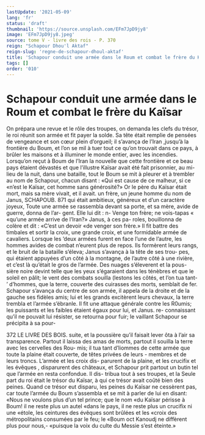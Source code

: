 ```yaml
---
lastUpdate: '2021-05-09'
lang: 'fr'
status: 'draft'
thumbnail: 'https://source.unsplash.com/EFm7JpD9jy8'
image: 'EFm7JpD9jy8.jpeg'
source: tome V - livre des rois - P. 370
reign: "Schapour Dhou'l Aktaf"
reign-slug: 'regne-de-schapour-dhoul-aktaf'
title: 'Schapour conduit une armée dans le Roum et combat le frère du Kaïsar | Le Livre des Rois | Shâhnâmeh'
tags: []
order: '010'
---
```


# Schapour conduit une armée dans le Roum et combat le frère du Kaïsar

On prépara une revue et le rôle des troupes, on demanda les clefs du trésor, le roi réunit son armée
et fit payer la solde. Sa tête était remplie de pensées
de vengeance et son cœur plein d’orgueil; il s’avança
de l’Iran ,jusqu’à la frontière du Boum, et l’on se
mil à tuer tout ce qu’on trouvait dans ce pays, à brûler les maisons et à illuminer le monde entier, avec les incendies.
Lorsqu’on reçut à Boum de l’Iran la nouvelle que
cette frontière et ce beau pays étaient dévastés et
que l’illustre Kaïsar avait été fait prisonnier, au mi-
lieu de la nuit, dans une bataille, tout le Boum se mit à pleurer et à trembler au nom de Schapour, chacun disant : «Qui est cause de ce malheur, si ce «n’est le Kaïsar, cet homme sans générosité?» Or le
père du Kaïsar était mort, mais sa mère vivait, et il
avait. un frère, un jeune homme du nom de Janus,
SCHAPOUB. 871 qui était ambitieux, généreux et d’un caractère
joyeux, Toute une armée se rassembla devant sa
porte, et sa mère, avide de guerre, donna de l’ar-
gent. Elle lui dit : n- Venge ton frère; ne vois-tapas « «qu’une armée arrive de l’Iran?» Janus, à ces pa-
roles, bouillonna de colère et dit : «C’est un devoir «de venger son frère.»
Il fit battre des timbales et sortir la croix, une grande croix, et une formidable armée de cavaliers. Lorsque les ’deux armées furent en face l’une de
l’autre, les hommes avides de combat n’eurent plus
de repos. Ils formèrent leurs rangs, et le bruit de la bataille s’éleva; Janus s’avança à la tête de ses trou-
pes, qui étaient appuyées d’un côté à la montagne,
de l’autre côté à une rivière, et c’est là qu’était le
gros de l’armée. Des nuages s’éleverent et la pous-
sière noire devint telle que les yeux s’égaraient dans
les ténèbres et que le soleil en pâlit; le vent des combats souilla (lestons les côtés, et l’on tua tant- ’ d’hommes, que la terre, couverte des cuirasses des morts, semblait de fer. Schapour s’avança du centre
de son armée, il appela de la droite et de la gauche ses fidèles amis; lui et les grands excitèrent leurs
chevaux, la terre trembla et l’armée s’ébranle. Il fit
une attaque générale contre les R0umis; les puissants et les faibles étaient égaux pour lui, et Janus. re- connaissant qu’il ne pouvait lui résister, se retourna pour fuir; le vaillant Schapour se précipita à sa pour-

372 LE LIVRE DES BOIS. suite, et la poussière qu’il faisait lever ôta à l’air sa
transparence. Partout il laissa des amas de morts, partout il souilla la terre avec les cervelles des Rou- mis; il tua tant d’liommes de cette armée que toute
la plaine était couverte, de têtes privées de leurs - membres et de leurs troncs. L’armée et les croix dis- parurent de la plaine, et les crucifix et les évêques , disparurent des châteaux, et Schapour prit partout
un butin tel que l’armée en resta confondue. Il dis- tribua tout à ses troupes, et la Seule part du roi était
le trésor du Kaïsar, à qui ce trésor avait coûté bien
des peines. Quand ce trésor eut disparu, les peines du Kaïsar ne cessèrent pas, car toute l’armée du
Boum s’assembla et se mit à parler de lui en disant: «Nous ne voulons plus d’un tel prince; que le nom «du Kaïsar périsse à Boum! il ne reste plus un autel «dans le pays, il ne reste plus un crucifix ni une «étole, les ceintures des évêques sont brûlées et les
«croix des métropolitains consumées par le feu; le «Boum oct Kanoudj ne diffèrent plus pour nous,- «puisque la voix du culte du Messie s’est éteinte.»
